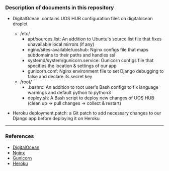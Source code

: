### Description of documents in this repository

- DigitalOcean: contains UOS HUB configuration files on digitalocean droplet
    - /etc/
        - apt/sources.list: An addition to Ubuntu's source list file that fixes unavailable local mirrors (if any)
        - nginx/sites-available/uoshub: Nginx configs file that maps subdomains to their paths and handles ssl
        - systemd/system/gunicorn.service: Gunicorn configs file that specifies the location & settings of our app
        - gunicorn.conf: Nginx environment file to set Django debugging to false and declare its secret key
    - /root/
        - .bashrc: An addition to root user's Bash configs to fix language warnings and default python to python3
        - deploy.sh: A Bash script to deploy new changes of UOS HUB (clean up -> pull changes -> collect & restart)

- Heroku deployment.patch: a Git patch to add necessary changes to our Django app before deploying it on Heroku


***

### References
- [DigitalOcean](https://www.digitalocean.com)
- [Nginx](https://www.nginx.com/wiki)
- [Gunicorn](http://gunicorn.org)
- [Heroku](https://www.heroku.com)
